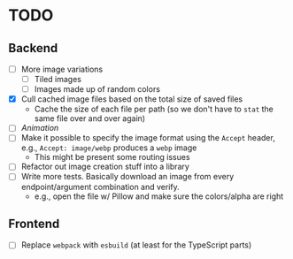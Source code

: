 # TODO

## Backend

- [ ] More image variations
  - [ ] Tiled images
  - [ ] Images made up of random colors
- [x] Cull cached image files based on the total size of saved files
  - Cache the size of each file per path (so we don't have to `stat` the same file over and over again)
- [ ] _Animation_
- [ ] Make it possible to specify the image format using the `Accept` header, e.g., `Accept: image/webp` produces a `webp` image
  - This might be present some routing issues
- [ ] Refactor out image creation stuff into a library
- [ ] Write more tests. Basically download an image from every endpoint/argument combination and verify.
  - e.g., open the file w/ Pillow and make sure the colors/alpha are right

## Frontend

- [ ] Replace `webpack` with `esbuild` (at least for the TypeScript parts)
